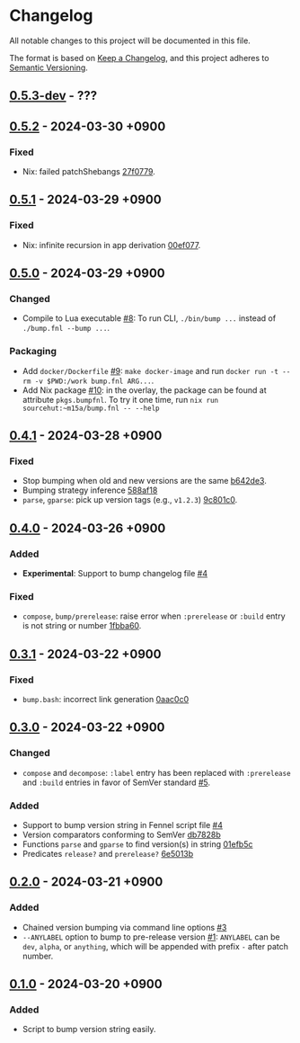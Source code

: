 # Changelog

All notable changes to this project will be documented in this file.

The format is based on [Keep a Changelog][1],
and this project adheres to [Semantic Versioning][2].

[1]: https://keepachangelog.com/en/1.1.0/
[2]: https://semver.org/spec/v2.0.0.html

## [0.5.3-dev] - ???

## [0.5.2] - 2024-03-30 +0900

### Fixed

- Nix: failed patchShebangs [27f0779].

[27f0779]: https://git.sr.ht/~m15a/bump.fnl/commit/27f0779

## [0.5.1] - 2024-03-29 +0900

### Fixed

- Nix: infinite recursion in app derivation [00ef077].

[00ef077]: https://git.sr.ht/~m15a/bump.fnl/commit/00ef077

## [0.5.0] - 2024-03-29 +0900

### Changed

- Compile to Lua executable [#8]:
  To run CLI, `./bin/bump ...` instead of `./bump.fnl --bump ...`.

### Packaging

- Add `docker/Dockerfile` [#9]: `make docker-image` and run
  `docker run -t --rm -v $PWD:/work bump.fnl ARG...`.
- Add Nix package [#10]: in the overlay, the package can be found at
  attribute `pkgs.bumpfnl`. To try it one time, run
  `nix run sourcehut:~m15a/bump.fnl -- --help`

[#8]: https://todo.sr.ht/~m15a/bump.fnl/8
[#9]: https://todo.sr.ht/~m15a/bump.fnl/9
[#10]: https://todo.sr.ht/~m15a/bump.fnl/10

## [0.4.1] - 2024-03-28 +0900

### Fixed

- Stop bumping when old and new versions are the same [b642de3].
- Bumping strategy inference [588af18]
- `parse`, `gparse`: pick up version tags (e.g., `v1.2.3`) [9c801c0].

[b642de3]: https://git.sr.ht/~m15a/bump.fnl/commit/b642de3
[588af18]: https://git.sr.ht/~m15a/bump.fnl/commit/588af18
[9c801c0]: https://git.sr.ht/~m15a/bump.fnl/commit/9c801c0

## [0.4.0] - 2024-03-26 +0900

### Added

- **Experimental**: Support to bump changelog file [#4]

### Fixed

- `compose`, `bump/prerelease`: raise error when `:prerelease` or
  `:build` entry is not string or number [1fbba60].

[1fbba60]: https://git.sr.ht/~m15a/bump.fnl/commit/1fbba60

## [0.3.1] - 2024-03-22 +0900

### Fixed

- `bump.bash`: incorrect link generation [0aac0c0]

[0aac0c0]: https://git.sr.ht/~m15a/bump.fnl/commit/0aac0c0

## [0.3.0] - 2024-03-22 +0900

### Changed

- `compose` and `decompose`: `:label` entry has been replaced with
  `:prerelease` and `:build` entries in favor of SemVer standard [#5].

[#5]: https://todo.sr.ht/~m15a/bump.fnl/5

### Added

- Support to bump version string in Fennel script file [#4]
- Version comparators conforming to SemVer [db7828b]
- Functions `parse` and `gparse` to find version(s) in string [01efb5c]
- Predicates `release?` and `prerelease?` [6e5013b]

[#4]: https://todo.sr.ht/~m15a/bump.fnl/4
[db7828b]: https://git.sr.ht/~m15a/bump.fnl/commit/db7828b
[01efb5c]: https://git.sr.ht/~m15a/bump.fnl/commit/01efb5c
[6e5013b]: https://git.sr.ht/~m15a/bump.fnl/commit/6e5013b

## [0.2.0] - 2024-03-21 +0900

### Added

- Chained version bumping via command line options [#3]
- `--ANYLABEL` option to bump to pre-release version [#1]:
  `ANYLABEL` can be `dev`, `alpha`, or `anything`, which will be
  appended with prefix `-` after patch number.

[#3]: https://todo.sr.ht/~m15a/bump.fnl/3
[#1]: https://todo.sr.ht/~m15a/bump.fnl/1

## [0.1.0] - 2024-03-20 +0900

### Added

- Script to bump version string easily.

[0.5.3-dev]: https://git.sr.ht/~m15a/bump.fnl/refs/HEAD
[0.5.2]: https://git.sr.ht/~m15a/bump.fnl/refs/v0.5.2
[0.5.1]: https://git.sr.ht/~m15a/bump.fnl/refs/v0.5.1
[0.5.0]: https://git.sr.ht/~m15a/bump.fnl/refs/v0.5.0
[0.4.1]: https://git.sr.ht/~m15a/bump.fnl/refs/v0.4.1
[0.4.0]: https://git.sr.ht/~m15a/bump.fnl/refs/v0.4.0
[0.3.1]: https://git.sr.ht/~m15a/bump.fnl/refs/v0.3.1
[0.3.0]: https://git.sr.ht/~m15a/bump.fnl/refs/v0.3.0
[0.2.0]: https://git.sr.ht/~m15a/bump.fnl/refs/v0.2.0
[0.1.0]: https://git.sr.ht/~m15a/bump.fnl/refs/v0.1.0

<!-- vim: set tw=72 spell: -->
